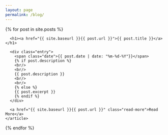 ```yaml
---
layout: page
permalink: /blog/
---
```


<div class="posts">
  {% for post in site.posts %}
    <article class="post">

      <h1><a href="{{ site.baseurl }}{{ post.url }}">{{ post.title }}</a></h1>

      <div class="entry">
        <span class="date">{{ post.date | date: "%m-%d-%Y"}}</span>
        {% if post.description %}
        <br/>
        <br/>
        {{ post.description }}
        <br/>
        <br/>
        {% else %}
        {{ post.excerpt }}
        {% endif %}
      </div>

      <a href="{{ site.baseurl }}{{ post.url }}" class="read-more">Read More</a>
    </article>
  {% endfor %}
</div>
